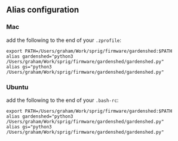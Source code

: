 ## Alias configuration

### Mac
add the following to the end of your `.zprofile`:
```alias spade="cd ~/Work/sprig/firmware/spade"
export PATH=/Users/graham/Work/sprig/firmware/gardenshed:$PATH
alias gardenshed="python3 /Users/graham/Work/sprig/firmware/gardenshed/gardenshed.py"
alias gs="python3 /Users/graham/Work/sprig/firmware/gardenshed/gardenshed.py"
```
### Ubuntu
add the following to the end of your `.bash-rc`:
```alias spade="cd ~/Work/sprig/firmware/spade"
export PATH=/Users/graham/Work/sprig/firmware/gardenshed:$PATH
alias gardenshed="python3 /Users/graham/Work/sprig/firmware/gardenshed/gardenshed.py"
alias gs="python3 /Users/graham/Work/sprig/firmware/gardenshed/gardenshed.py"
```

